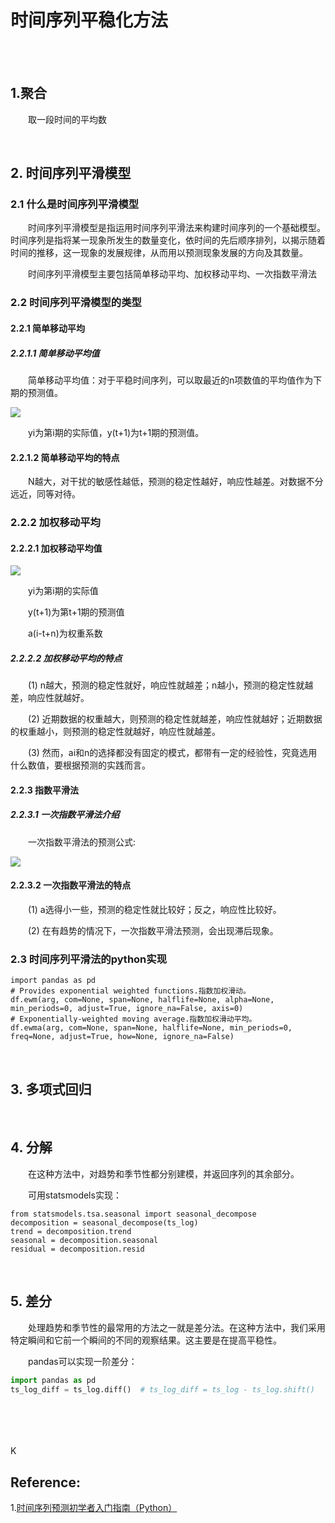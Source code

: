 # 时间序列平稳化方法

<br>
<br>

## 1.聚合

&emsp;&emsp;取一段时间的平均数

<br>

## 2. 时间序列平滑模型

### 2.1 什么是时间序列平滑模型

&emsp;&emsp;时间序列平滑模型是指运用时间序列平滑法来构建时间序列的一个基础模型。时间序列是指将某一现象所发生的数量变化，依时间的先后顺序排列，以揭示随着时间的推移，这一现象的发展规律，从而用以预测现象发展的方向及其数量。

&emsp;&emsp;时间序列平滑模型主要包括简单移动平均、加权移动平均、一次指数平滑法

### 2.2 时间序列平滑模型的类型

#### 2.2.1 简单移动平均

##### 2.2.1.1 简单移动平均值

&emsp;&emsp;简单移动平均值：对于平稳时间序列，可以取最近的n项数值的平均值作为下期的预测值。

![](https://wiki.mbalib.com/w/images/math/c/6/f/c6f8f99164156f24b6eaf97552f54f1d.png)

&emsp;&emsp;yi为第i期的实际值，y(t+1)为t+1期的预测值。

#### 2.2.1.2 简单移动平均的特点

&emsp;&emsp;N越大，对干扰的敏感性越低，预测的稳定性越好，响应性越差。对数据不分远近，同等对待。

### 2.2.2 加权移动平均

#### 2.2.2.1 加权移动平均值

![](https://wiki.mbalib.com/w/images/math/a/d/9/ad9094d410c72bf5c57e102f64df8a4a.png)

&emsp;&emsp;yi为第i期的实际值

&emsp;&emsp;y(t+1)为第t+1期的预测值

&emsp;&emsp;a(i-t+n)为权重系数

##### 2.2.2.2 加权移动平均的特点

&emsp;&emsp;(1) n越大，预测的稳定性就好，响应性就越差；n越小，预测的稳定性就越差，响应性就越好。

&emsp;&emsp;(2) 近期数据的权重越大，则预测的稳定性就越差，响应性就越好；近期数据的权重越小，则预测的稳定性就越好，响应性就越差。

&emsp;&emsp;(3) 然而，ai和n的选择都没有固定的模式，都带有一定的经验性，究竟选用什么数值，要根据预测的实践而言。

#### 2.2.3 指数平滑法

##### 2.2.3.1 一次指数平滑法介绍

&emsp;&emsp;一次指数平滑法的预测公式:

![](https://wiki.mbalib.com/w/images/math/6/7/b/67b6833e21cd86e3291914744b952944.png)

#### 2.2.3.2 一次指数平滑法的特点

&emsp;&emsp;(1) a选得小一些，预测的稳定性就比较好；反之，响应性比较好。

&emsp;&emsp;(2) 在有趋势的情况下，一次指数平滑法预测，会出现滞后现象。

### 2.3 时间序列平滑法的python实现

```python3
import pandas as pd
# Provides exponential weighted functions.指数加权滑动。
df.ewm(arg, com=None, span=None, halflife=None, alpha=None, min_periods=0, adjust=True, ignore_na=False, axis=0)
# Exponentially-weighted moving average.指数加权滑动平均。
df.ewma(arg, com=None, span=None, halflife=None, min_periods=0, freq=None, adjust=True, how=None, ignore_na=False)
```

<br>

## 3. 多项式回归

<br>

## 4. 分解

&emsp;&emsp;在这种方法中，对趋势和季节性都分别建模，并返回序列的其余部分。

&emsp;&emsp;可用statsmodels实现：

```python3
from statsmodels.tsa.seasonal import seasonal_decompose
decomposition = seasonal_decompose(ts_log)
trend = decomposition.trend
seasonal = decomposition.seasonal
residual = decomposition.resid
```

<br>

## 5. 差分

&emsp;&emsp;处理趋势和季节性的最常用的方法之一就是差分法。在这种方法中，我们采用特定瞬间和它前一个瞬间的不同的观察结果。这主要是在提高平稳性。

&emsp;&emsp;pandas可以实现一阶差分：

```python
import pandas as pd
ts_log_diff = ts_log.diff()  # ts_log_diff = ts_log - ts_log.shift()
```


<br>
<br>
<br>
<br>K


## Reference:

1.[时间序列预测初学者入门指南（Python）](https://github.com/IngridLiu/Notebook/blob/master/%E6%97%B6%E9%97%B4%E5%BA%8F%E5%88%97%E5%88%86%E6%9E%90%E5%AD%A6%E4%B9%A0%E7%AC%94%E8%AE%B0/1.%20%E6%97%B6%E9%97%B4%E5%BA%8F%E5%88%97%E9%A2%84%E6%B5%8B%E5%88%9D%E5%AD%A6%E8%80%85%E6%8C%87%E5%8D%97%EF%BC%88Python%EF%BC%89.md)





